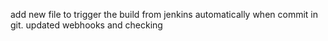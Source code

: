 add new file to trigger the build from jenkins automatically when commit in git.
updated webhooks and checking
